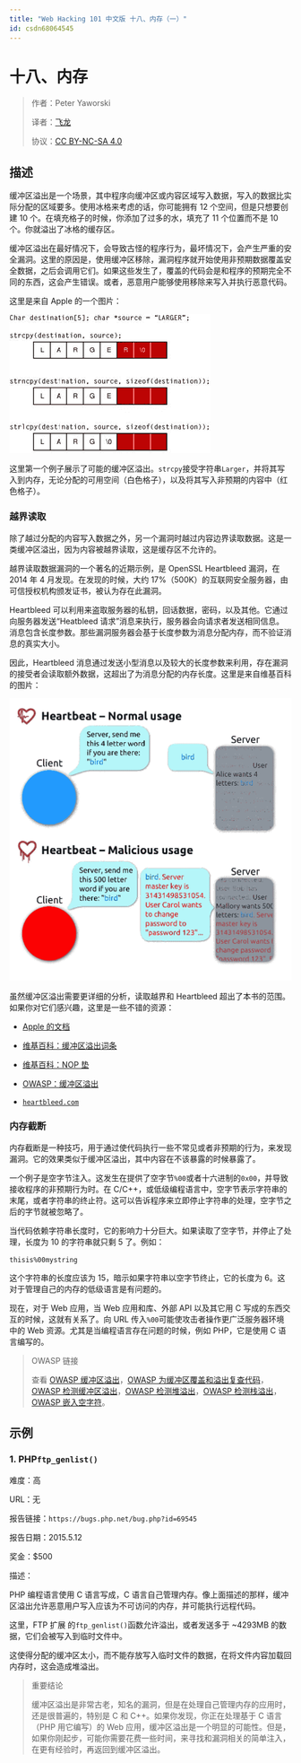 ```yaml
---
title: "Web Hacking 101 中文版 十八、内存（一）"
id: csdn68064545
---
```


# 十八、内存

> 作者：Peter Yaworski
> 
> 译者：[飞龙](https://github.com/)
> 
> 协议：[CC BY-NC-SA 4.0](http://creativecommons.org/licenses/by-nc-sa/4.0/)

## 描述

缓冲区溢出是一个场景，其中程序向缓冲区或内容区域写入数据，写入的数据比实际分配的区域要多。使用冰格来考虑的话，你可能拥有 12 个空间，但是只想要创建 10 个。在填充格子的时候，你添加了过多的水，填充了 11 个位置而不是 10 个。你就溢出了冰格的缓存区。

缓冲区溢出在最好情况下，会导致古怪的程序行为，最坏情况下，会产生严重的安全漏洞。这里的原因是，使用缓冲区移除，漏洞程序就开始使用非预期数据覆盖安全数据，之后会调用它们。如果这些发生了，覆盖的代码会是和程序的预期完全不同的东西，这会产生错误。或者，恶意用户能够使用移除来写入并执行恶意代码。

这里是来自 Apple 的一个图片：

![](../img/06519fa072df7aceb31e2ea030d4b21a.png)

这里第一个例子展示了可能的缓冲区溢出。`strcpy`接受字符串`Larger`，并将其写入到内存，无论分配的可用空间（白色格子），以及将其写入非预期的内容中（红色格子）。

### 越界读取

除了越过分配的内容写入数据之外，另一个漏洞时越过内容边界读取数据。这是一类缓冲区溢出，因为内容被越界读取，这是缓存区不允许的。

越界读取数据漏洞的一个著名的近期示例，是 OpenSSL Heartbleed 漏洞，在 2014 年 4 月发现。在发现的时候，大约 17%（500K）的互联网安全服务器，由可信授权机构颁发证书，被认为存在此漏洞。

Heartbleed 可以利用来盗取服务器的私钥，回话数据，密码，以及其他。它通过向服务器发送“Heatbleed 请求”消息来执行，服务器会向请求者发送相同信息。消息包含长度参数。那些漏洞服务器会基于长度参数为消息分配内存，而不验证消息的真实大小。

因此，Heartbleed 消息通过发送小型消息以及较大的长度参数来利用，存在漏洞的接受者会读取额外数据，这超出了为消息分配的内存长度。这里是来自维基百科的图片：

![](../img/ab6ecb291c7e05d46687c82c4b2b13a0.png)

虽然缓冲区溢出需要更详细的分析，读取越界和 Heartbleed 超出了本书的范围。如果你对它们感兴趣，这里是一些不错的资源：

*   [Apple 的文档](https://developer.apple.com/library/mac/documentation/Security/Conceptual/SecureCodingGuide/Articles/BufferOverflows.html)

*   [维基百科：缓冲区溢出词条](https://en.wikipedia.org/wiki/Buffer_overflow)

*   [维基百科：NOP 垫](https://en.wikipedia.org/wiki/NOP_slide)

*   [OWASP：缓冲区溢出](https://www.owasp.org/index.php/Buffer_Overflow)

*   [`heartbleed.com`](http://heartbleed.com)

### 内存截断

内存截断是一种技巧，用于通过使代码执行一些不常见或者非预期的行为，来发现漏洞。它的效果类似于缓冲区溢出，其中内容在不该暴露的时候暴露了。

一个例子是空字节注入。这发生在提供了空字节`%00`或者十六进制的`0x00`，并导致接收程序的非预期行为时。在 C/C++，或低级编程语言中，空字节表示字符串的末尾，或者字符串的终止符。这可以告诉程序来立即停止字符串的处理，空字节之后的字节就被忽略了。

当代码依赖字符串长度时，它的影响力十分巨大。如果读取了空字节，并停止了处理，长度为 10 的字符串就只剩 5 了。例如：

```
thisis%00mystring
```

这个字符串的长度应该为 15，暗示如果字符串以空字节终止，它的长度为 6。这对于管理自己的内存的低级语言是有问题的。

现在，对于 Web 应用，当 Web 应用和库、外部 API 以及其它用 C 写成的东西交互的时候，这就有关系了。向 URL 传入`%00`可能使攻击者操作更广泛服务器环境中的 Web 资源。尤其是当编程语言存在问题的时候，例如 PHP，它是使用 C 语言编写的。

> OWASP 链接
> 
> 查看 [OWASP 缓冲区溢出](https://www.owasp.org/index.php/Buffer_Overflows)，[OWASP 为缓冲区覆盖和溢出复查代码](https://www.owasp.org/index.php/Reviewing_Code_for_Buffer_Overruns_and_Overflows)，[OWASP 检测缓冲区溢出](https://www.owasp.org/index.php/Testing_for_Buffer_Overflow)，[OWASP 检测堆溢出](https://www.owasp.org/index.php/Testing_for_Heap_Overflow)，[OWASP 检测栈溢出](https://www.owasp.org/index.php/Testing_for_Stack_Overflow)，[OWASP 嵌入空字符](https://www.owasp.org/index.php/Embedding_Null_Code)。

## 示例

### 1\. PHP`ftp_genlist()`

难度：高

URL：无

报告链接：`https://bugs.php.net/bug.php?id=69545`

报告日期：2015.5.12

奖金：$500

描述：

PHP 编程语言使用 C 语言写成，C 语言自己管理内存。像上面描述的那样，缓冲区溢出允许恶意用户写入应该为不可访问的内存，并可能执行远程代码。

这里，FTP 扩展 的`ftp_genlist()`函数允许溢出，或者发送多于 ~4293MB 的数据，它们会被写入到临时文件中。

这使得分配的缓冲区太小，而不能存放写入临时文件的数据，在将文件内容加载回内存时，这会造成堆溢出。

> 重要结论
> 
> 缓冲区溢出是非常古老，知名的漏洞，但是在处理自己管理内存的应用时，还是很普遍的，特别是 C 和 C++。如果你发现，你正在处理基于 C 语言（PHP 用它编写）的 Web 应用，缓冲区溢出是一个明显的可能性。但是，如果你刚起步，可能你需要花费一些时间，来寻找和漏洞相关的简单注入，在更有经验时，再返回到缓冲区溢出。